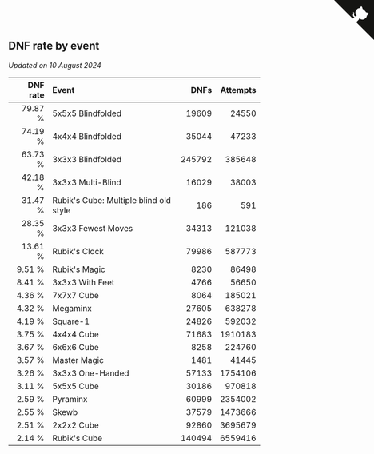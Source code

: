 ## DNF rate by event

*Updated on 10 August 2024*

| DNF rate | Event | DNFs | Attempts |
| ---: | :--- | ---: | ---: |
| 79.87 % | 5x5x5 Blindfolded | 19609 | 24550 |
| 74.19 % | 4x4x4 Blindfolded | 35044 | 47233 |
| 63.73 % | 3x3x3 Blindfolded | 245792 | 385648 |
| 42.18 % | 3x3x3 Multi-Blind | 16029 | 38003 |
| 31.47 % | Rubik's Cube: Multiple blind old style | 186 | 591 |
| 28.35 % | 3x3x3 Fewest Moves | 34313 | 121038 |
| 13.61 % | Rubik's Clock | 79986 | 587773 |
| 9.51 % | Rubik's Magic | 8230 | 86498 |
| 8.41 % | 3x3x3 With Feet | 4766 | 56650 |
| 4.36 % | 7x7x7 Cube | 8064 | 185021 |
| 4.32 % | Megaminx | 27605 | 638278 |
| 4.19 % | Square-1 | 24826 | 592032 |
| 3.75 % | 4x4x4 Cube | 71683 | 1910183 |
| 3.67 % | 6x6x6 Cube | 8258 | 224760 |
| 3.57 % | Master Magic | 1481 | 41445 |
| 3.26 % | 3x3x3 One-Handed | 57133 | 1754106 |
| 3.11 % | 5x5x5 Cube | 30186 | 970818 |
| 2.59 % | Pyraminx | 60999 | 2354002 |
| 2.55 % | Skewb | 37579 | 1473666 |
| 2.51 % | 2x2x2 Cube | 92860 | 3695679 |
| 2.14 % | Rubik's Cube | 140494 | 6559416 |


<a href="https://github.com/jonatanklosko/wca_statistics" class="github-corner" aria-label="View source on Github"><svg width="80" height="80" viewBox="0 0 250 250" style="fill:#151513; color:#fff; position: absolute; top: 0; border: 0; right: 0;" aria-hidden="true"><path d="M0,0 L115,115 L130,115 L142,142 L250,250 L250,0 Z"></path><path d="M128.3,109.0 C113.8,99.7 119.0,89.6 119.0,89.6 C122.0,82.7 120.5,78.6 120.5,78.6 C119.2,72.0 123.4,76.3 123.4,76.3 C127.3,80.9 125.5,87.3 125.5,87.3 C122.9,97.6 130.6,101.9 134.4,103.2" fill="currentColor" style="transform-origin: 130px 106px;" class="octo-arm"></path><path d="M115.0,115.0 C114.9,115.1 118.7,116.5 119.8,115.4 L133.7,101.6 C136.9,99.2 139.9,98.4 142.2,98.6 C133.8,88.0 127.5,74.4 143.8,58.0 C148.5,53.4 154.0,51.2 159.7,51.0 C160.3,49.4 163.2,43.6 171.4,40.1 C171.4,40.1 176.1,42.5 178.8,56.2 C183.1,58.6 187.2,61.8 190.9,65.4 C194.5,69.0 197.7,73.2 200.1,77.6 C213.8,80.2 216.3,84.9 216.3,84.9 C212.7,93.1 206.9,96.0 205.4,96.6 C205.1,102.4 203.0,107.8 198.3,112.5 C181.9,128.9 168.3,122.5 157.7,114.1 C157.9,116.9 156.7,120.9 152.7,124.9 L141.0,136.5 C139.8,137.7 141.6,141.9 141.8,141.8 Z" fill="currentColor" class="octo-body"></path></svg></a><style>.github-corner:hover .octo-arm{animation:octocat-wave 560ms ease-in-out}@keyframes octocat-wave{0%,100%{transform:rotate(0)}20%,60%{transform:rotate(-25deg)}40%,80%{transform:rotate(10deg)}}@media (max-width:500px){.github-corner:hover .octo-arm{animation:none}.github-corner .octo-arm{animation:octocat-wave 560ms ease-in-out}}</style>
